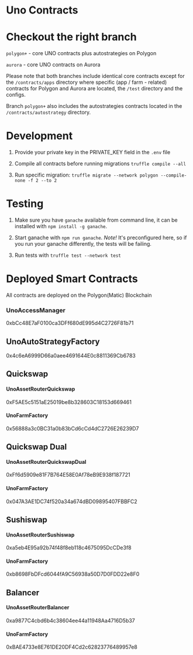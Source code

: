 # Uno Contracts

# Checkout the right branch

`polygon+` - core UNO contracts plus autostrategies on Polygon

`aurora` - core UNO contracts on Aurora

Please note that both branches include identical core contracts except for the `/contracts/apps` directory where specific (app / farm - related) contracts for Polygon and Aurora are located, the `/test` directory and the configs.

Branch `polygon+` also includes the autostrategies contracts located in the `/contracts/autostrategy` directory.

# Development

1. Provide your private key in the PRIVATE_KEY field in the `.env` file

2. Compile all contracts before running migrations `truffle compile --all`

3. Run specific migration: `truffle migrate --network polygon --compile-none -f 2 --to 2`

# Testing

1. Make sure you have `ganache` available from command line, it can be installed with `npm install -g ganache`.

2. Start ganache with `npm run ganache`. *Note!* It's preconfigured here, so if you run your ganache differently, the tests will be failing.

3. Run tests with `truffle test --network test`


# Deployed Smart Contracts

All contracts are deployed on the Polygon(Matic) Blockchain

### UnoAccessManager

0xbCc48E7aF0100ca3DFf680dE995d4C2726F81b71

## UnoAutoStrategyFactory

0x4c6eA6999D66a0aee4691644E0c8811369Cb6783

## Quickswap

#### UnoAssetRouterQuickswap

0xF5AE5c5151aE25019be8b328603C18153d669461

#### UnoFarmFactory

0x56888a3c0BC31a0b83bCd6cCd4dC2726E26239D7

## Quickswap Dual

#### UnoAssetRouterQuickswapDual

0xFf6d5909e81F7B764E58E0Af78eB9E938f187721

#### UnoFarmFactory

0x047A3AE1DC74f520a34a674dBD09895407FBBFC2

## Sushiswap

#### UnoAssetRouterSushiswap

0xa5eb4E95a92b74f48f8eb118c4675095DcCDe3f8

#### UnoFarmFactory

0xb8698FbDFcd6044fA9C56938a50D7D0FDD22e8F0

## Balancer

#### UnoAssetRouterBalancer

0xa9877C4cbd6b4c38604ee44a11948Aa4716D5b37

#### UnoFarmFactory

0xBAE4733e8E761DE20DF4Cd2c62823776489957e8
